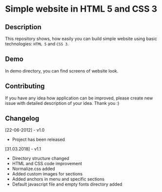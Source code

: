 # Simple website in HTML 5 and CSS 3

## Description

This repository shows, how easily you can build simple website using basic technologies: `HTML 5` and `CSS 3`.

## Demo
In demo directory, you can find screens of website look. 

## Contributing
If you have any idea how application can be improved, please create new issue with detailed description of your idea. Thank you :)

## Changelog

[22-06-2012] - v1.0
* Project has been released

[31.03.2018] - v1.1
* Directory structure changed
* HTML and CSS code improvement
* Normalize.css added
* Added custom images for sections
* Added anchors in menu and specific sections
* Default javascript file and empty fonts directory added

